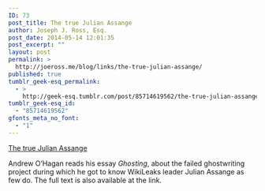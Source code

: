```yaml
---
ID: 73
post_title: The true Julian Assange
author: Joseph J. Ross, Esq.
post_date: 2014-05-14 12:01:35
post_excerpt: ""
layout: post
permalink: >
  http://joeross.me/blog/links/the-true-julian-assange/
published: true
tumblr_geek-esq_permalink:
  - >
    http://geek-esq.tumblr.com/post/85714619562/the-true-julian-assange
tumblr_geek-esq_id:
  - "85714619562"
gfonts_meta_no_font:
  - "1"
---
```

<a href='http://www.lrb.co.uk/v36/n05/andrew-ohagan/ghosting'>The true Julian Assange</a><div class="link_description"><p>Andrew O’Hagan reads his essay <em>Ghosting</em>, about the failed ghostwriting project during which he got to know WikiLeaks leader Julian Assange as few do. The full text is also available at the link.</p></div>